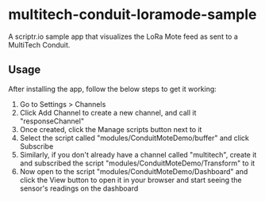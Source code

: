 # multitech-conduit-loramode-sample
A scriptr.io sample app that visualizes the LoRa Mote feed as sent to a MultiTech Conduit.

## Usage
After installing the app, follow the below steps to get it working:
1. Go to Settings > Channels
2. Click Add Channel to create a new channel, and call it "responseChannel"
3. Once created, click the Manage scripts button next to it
4. Select the script called "modules/ConduitMoteDemo/buffer" and click Subscribe
5. Similarly, if you don't already have a channel called "multitech", create it and subscribed the script "modules/ConduitMoteDemo/Transform" to it
6. Now open to the script "modules/ConduitMoteDemo/Dashboard" and click the View button to open it in your browser and start seeing the sensor's readings on the dashboard
